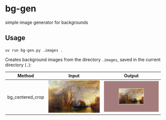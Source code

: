# bg-gen

simple image generator for backgrounds

## Usage

`uv run bg-gen.py .images .`

Creates background images from the directory `.images`, saved in the current directory (`.`):

| Method           | Input                                               | Output                                             |
| ---------------- | --------------------------------------------------- | -------------------------------------------------- |
| bg_centered_crop | ![](.images/Joseph_Mallord_William_Turner_064.jpeg) | ![](.images/Joseph_Mallord_William_Turner_064.png) |
